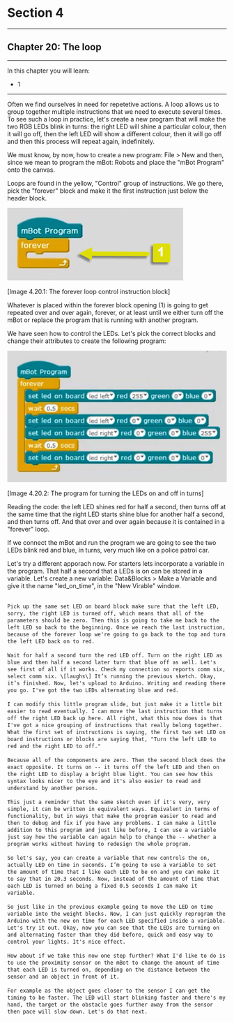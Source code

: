 # Section 4

---

## Chapter 20: The loop

---

In this chapter you will learn:

* 1

---

Often we find ourselves in need for repetetive actions. A loop allows us to group together multiple instructions that we need to execute several times. To see such a loop in practice, let's create a new program that will make the two RGB LEDs blink in turns: the right LED will shine a particular colour, then it will go off, then the left LED will show a different colour, then it will go off and then this process will repeat again, indefinitely.

We must know, by now, how to create a new program: File &gt; New and then, since we mean to program the mBot: Robots and place the "mBot Program" onto the canvas.

Loops are found in the yellow, "Control" group of instructions. We go there, pick the "forever" block and make it the first instruction just below the header block.

![](/assets/Img.4.20.1.jpg)

\[Image 4.20.1: The forever loop control instruction block\]

Whatever is placed within the forever block opening \(1\) is going to get repeated over and over again, forever, or at least until we either turn off the mBot or replace the program that is running with another program.

We have seen how to control the LEDs. Let's pick the correct blocks and change their attributes to create the following program:

![](/assets/Img.4.20.2.jpg)

\[Image 4.20.2: The program for turning the LEDs on and off in turns\]

Reading the code: the left LED shines red for half a second, then turns off at the same time that the right LED starts shine blue for another half a second, and then turns off. And that over and over again because it is contained in a "forever" loop.

If we connect the mBot and run the program we are going to see the two LEDs blink red and blue, in turns, very much like on a police patrol car.

Let's try a different apporach now. For starters lets incorporate a variable in the program. That half a second that a LEDs is on can be stored in a variable. Let's create a new variable: Data&Blocks &gt; Make a Variable and give it the name "led\_on\_time", in the "New Virable" window.



~~~~~~~~~

Pick up the same set LED on board block make sure that the left LED, sorry, the right LED is turned off, which means that all of the parameters should be zero. Then this is going to take me back to the left LED so back to the beginning. Once we reach the last instruction, because of the forever loop we're going to go back to the top and turn the left LED back on to red.

Wait for half a second turn the red LED off. Turn on the right LED as blue and then half a second later turn that blue off as well. Let's see first of all if it works. Check my connection so reports comm six, select comm six. \[laughs\] It’s running the previous sketch. Okay, it’s finished. Now, let's upload to Arduino. Writing and reading there you go. I've got the two LEDs alternating blue and red.

I can modify this little program slide, but just make it a little bit easier to read eventually. I can move the last instruction that turns off the right LED back up here. All right, what this now does is that I've got a nice grouping of instructions that really belong together. What the first set of instructions is saying, the first two set LED on board instructions or blocks are saying that, "Turn the left LED to red and the right LED to off."

Because all of the components are zero. Then the second block does the exact opposite. It turns on -- it turns off the left LED and then on the right LED to display a bright blue light. You can see how this syntax looks nicer to the eye and it's also easier to read and understand by another person.

This just a reminder that the same sketch even if it's very, very simple, it can be written in equivalent ways. Equivalent in terms of functionality, but in ways that make the program easier to read and then to debug and fix if you have any problems. I can make a little addition to this program and just like before, I can use a variable just say how the variable can again help to change the -- whether a program works without having to redesign the whole program.

So let's say, you can create a variable that now controls the on, actually LED on time in seconds. I’m going to use a variable to set the amount of time that I like each LED to be on and you can make it to say that in 20.3 seconds. Now, instead of the amount of time that each LED is turned on being a fixed 0.5 seconds I can make it variable.

So just like in the previous example going to move the LED on time variable into the weight blocks. Now, I can just quickly reprogram the Arduino with the new on time for each LED specified inside a variable. Let's try it out. Okay, now you can see that the LEDs are turning on and alternating faster than they did before, quick and easy way to control your lights. It's nice effect.

How about if we take this now one step further? What I'd like to do is to use the proximity sensor on the mBot to change the amount of time that each LED is turned on, depending on the distance between the sensor and an object in front of it.

For example as the object goes closer to the sensor I can get the timing to be faster. The LED will start blinking faster and there's my hand, the target or the obstacle goes further away from the sensor then pace will slow down. Let's do that next.

